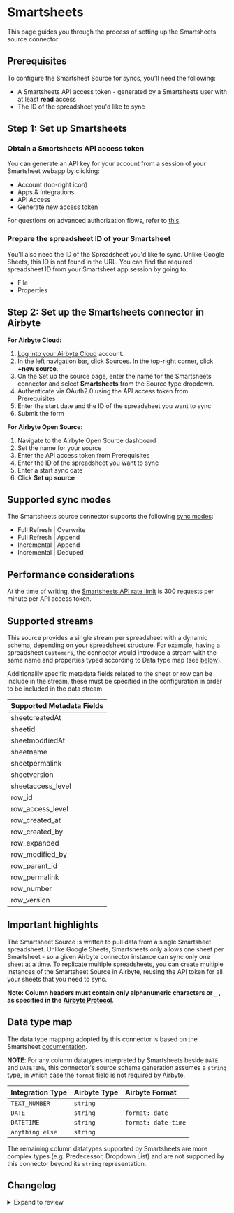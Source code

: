 # Smartsheets

This page guides you through the process of setting up the Smartsheets source connector.

## Prerequisites

To configure the Smartsheet Source for syncs, you'll need the following:

- A Smartsheets API access token - generated by a Smartsheets user with at least **read** access
- The ID of the spreadsheet you'd like to sync

## Step 1: Set up Smartsheets

### Obtain a Smartsheets API access token

You can generate an API key for your account from a session of your Smartsheet webapp by clicking:

- Account (top-right icon)
- Apps & Integrations
- API Access
- Generate new access token

For questions on advanced authorization flows, refer to [this](https://www.smartsheet.com/content-center/best-practices/tips-tricks/api-getting-started).

### Prepare the spreadsheet ID of your Smartsheet

You'll also need the ID of the Spreadsheet you'd like to sync. Unlike Google Sheets, this ID is not found in the URL. You can find the required spreadsheet ID from your Smartsheet app session by going to:

- File
- Properties

## Step 2: Set up the Smartsheets connector in Airbyte

**For Airbyte Cloud:**

1. [Log into your Airbyte Cloud](https://cloud.airbyte.com/workspaces) account.
2. In the left navigation bar, click Sources. In the top-right corner, click **+new source**.
3. On the Set up the source page, enter the name for the Smartsheets connector and select **Smartsheets** from the Source type dropdown.
4. Authenticate via OAuth2.0 using the API access token from Prerequisites
5. Enter the start date and the ID of the spreadsheet you want to sync
6. Submit the form

**For Airbyte Open Source:**

1. Navigate to the Airbyte Open Source dashboard
2. Set the name for your source
3. Enter the API access token from Prerequisites
4. Enter the ID of the spreadsheet you want to sync
5. Enter a start sync date
6. Click **Set up source**

## Supported sync modes

The Smartsheets source connector supports the following [sync modes](https://docs.airbyte.com/cloud/core-concepts#connection-sync-modes):

- Full Refresh | Overwrite
- Full Refresh | Append
- Incremental | Append
- Incremental | Deduped

## Performance considerations

At the time of writing, the [Smartsheets API rate limit](https://developers.smartsheet.com/blog/smartsheet-api-best-practices#be-practical-adhere-to-rate-limiting-guidelines) is 300 requests per minute per API access token.

## Supported streams

This source provides a single stream per spreadsheet with a dynamic schema, depending on your spreadsheet structure.
For example, having a spreadsheet `Customers`, the connector would introduce a stream with the same name and properties typed according to Data type map (see [below](https://docs.airbyte.com/integrations/sources/smartsheets/#data-type-map)).

Additionallly specific metadata fields related to the sheet or row can be include in the stream, these must be specified in the configuration in order to be included in the data stream

| Supported Metadata Fields |
| ------------------------- |
| sheetcreatedAt            |
| sheetid                   |
| sheetmodifiedAt           |
| sheetname                 |
| sheetpermalink            |
| sheetversion              |
| sheetaccess_level         |
| row_id                    |
| row_access_level          |
| row_created_at            |
| row_created_by            |
| row_expanded              |
| row_modified_by           |
| row_parent_id             |
| row_permalink             |
| row_number                |
| row_version               |

## Important highlights

The Smartsheet Source is written to pull data from a single Smartsheet spreadsheet. Unlike Google Sheets, Smartsheets only allows one sheet per Smartsheet - so a given Airbyte connector instance can sync only one sheet at a time. To replicate multiple spreadsheets, you can create multiple instances of the Smartsheet Source in Airbyte, reusing the API token for all your sheets that you need to sync.

**Note: Column headers must contain only alphanumeric characters or `_` , as specified in the** [**Airbyte Protocol**](../../platform/understanding-airbyte/airbyte-protocol).

## Data type map

The data type mapping adopted by this connector is based on the Smartsheet [documentation](https://smartsheet-platform.github.io/api-docs/index.html?python#column-types).

**NOTE**: For any column datatypes interpreted by Smartsheets beside `DATE` and `DATETIME`, this connector's source schema generation assumes a `string` type, in which case the `format` field is not required by Airbyte.

| Integration Type | Airbyte Type | Airbyte Format      |
| :--------------- | :----------- | :------------------ |
| `TEXT_NUMBER`    | `string`     |                     |
| `DATE`           | `string`     | `format: date`      |
| `DATETIME`       | `string`     | `format: date-time` |
| `anything else`  | `string`     |                     |

The remaining column datatypes supported by Smartsheets are more complex types (e.g. Predecessor, Dropdown List) and are not supported by this connector beyond its `string` representation.

## Changelog

<details>
  <summary>Expand to review</summary>

| Version | Date       | Pull Request                                             | Subject                                                   |
| :------ | :--------- | :------------------------------------------------------- | :-------------------------------------------------------- |
| 1.1.45 | 2025-05-11 | [60205](https://github.com/airbytehq/airbyte/pull/60205) | Update dependencies |
| 1.1.44 | 2025-05-04 | [59584](https://github.com/airbytehq/airbyte/pull/59584) | Update dependencies |
| 1.1.43 | 2025-04-27 | [59014](https://github.com/airbytehq/airbyte/pull/59014) | Update dependencies |
| 1.1.42 | 2025-04-19 | [58374](https://github.com/airbytehq/airbyte/pull/58374) | Update dependencies |
| 1.1.41 | 2025-04-12 | [57999](https://github.com/airbytehq/airbyte/pull/57999) | Update dependencies |
| 1.1.40 | 2025-04-05 | [57490](https://github.com/airbytehq/airbyte/pull/57490) | Update dependencies |
| 1.1.39 | 2025-03-29 | [56830](https://github.com/airbytehq/airbyte/pull/56830) | Update dependencies |
| 1.1.38 | 2025-03-22 | [55651](https://github.com/airbytehq/airbyte/pull/55651) | Update dependencies |
| 1.1.37 | 2025-03-01 | [55076](https://github.com/airbytehq/airbyte/pull/55076) | Update dependencies |
| 1.1.36 | 2025-02-22 | [54529](https://github.com/airbytehq/airbyte/pull/54529) | Update dependencies |
| 1.1.35 | 2025-02-15 | [54107](https://github.com/airbytehq/airbyte/pull/54107) | Update dependencies |
| 1.1.34 | 2024-11-14 | [46379](https://github.com/airbytehq/airbyte/pull/46379) | Add support for Smartsheet Reports (full refresh only) |
| 1.1.33 | 2025-02-01 | [53108](https://github.com/airbytehq/airbyte/pull/53108) | Update dependencies |
| 1.1.32 | 2025-01-25 | [52426](https://github.com/airbytehq/airbyte/pull/52426) | Update dependencies |
| 1.1.31 | 2025-01-18 | [52017](https://github.com/airbytehq/airbyte/pull/52017) | Update dependencies |
| 1.1.30 | 2025-01-11 | [51402](https://github.com/airbytehq/airbyte/pull/51402) | Update dependencies |
| 1.1.29 | 2024-12-28 | [50747](https://github.com/airbytehq/airbyte/pull/50747) | Update dependencies |
| 1.1.28 | 2024-12-21 | [50382](https://github.com/airbytehq/airbyte/pull/50382) | Update dependencies |
| 1.1.27 | 2024-12-14 | [49441](https://github.com/airbytehq/airbyte/pull/49441) | Update dependencies |
| 1.1.26 | 2024-11-25 | [48646](https://github.com/airbytehq/airbyte/pull/48646) | Starting with this version, the Docker image is now rootless. Please note that this and future versions will not be compatible with Airbyte versions earlier than 0.64 |
| 1.1.25 | 2024-11-04 | [48185](https://github.com/airbytehq/airbyte/pull/48185) | Update dependencies |
| 1.1.24 | 2024-10-28 | [47024](https://github.com/airbytehq/airbyte/pull/47024) | Update dependencies |
| 1.1.23 | 2024-10-12 | [46783](https://github.com/airbytehq/airbyte/pull/46783) | Update dependencies |
| 1.1.22 | 2024-10-05 | [46427](https://github.com/airbytehq/airbyte/pull/46427) | Update dependencies |
| 1.1.21 | 2024-09-28 | [46154](https://github.com/airbytehq/airbyte/pull/46154) | Update dependencies |
| 1.1.20 | 2024-09-21 | [45722](https://github.com/airbytehq/airbyte/pull/45722) | Update dependencies |
| 1.1.19 | 2024-09-14 | [45575](https://github.com/airbytehq/airbyte/pull/45575) | Update dependencies |
| 1.1.18 | 2024-09-07 | [45214](https://github.com/airbytehq/airbyte/pull/45214) | Update dependencies |
| 1.1.17 | 2024-08-31 | [45012](https://github.com/airbytehq/airbyte/pull/45012) | Update dependencies |
| 1.1.16 | 2024-08-24 | [44738](https://github.com/airbytehq/airbyte/pull/44738) | Update dependencies |
| 1.1.15 | 2024-08-17 | [44244](https://github.com/airbytehq/airbyte/pull/44244) | Update dependencies |
| 1.1.14 | 2024-08-10 | [43686](https://github.com/airbytehq/airbyte/pull/43686) | Update dependencies |
| 1.1.13 | 2024-08-03 | [43108](https://github.com/airbytehq/airbyte/pull/43108) | Update dependencies |
| 1.1.12 | 2024-07-27 | [42632](https://github.com/airbytehq/airbyte/pull/42632) | Update dependencies |
| 1.1.11 | 2024-07-20 | [42359](https://github.com/airbytehq/airbyte/pull/42359) | Update dependencies |
| 1.1.10 | 2024-07-13 | [41825](https://github.com/airbytehq/airbyte/pull/41825) | Update dependencies |
| 1.1.9 | 2024-07-10 | [41410](https://github.com/airbytehq/airbyte/pull/41410) | Update dependencies |
| 1.1.8 | 2024-07-09 | [41092](https://github.com/airbytehq/airbyte/pull/41092) | Update dependencies |
| 1.1.7 | 2024-07-06 | [40844](https://github.com/airbytehq/airbyte/pull/40844) | Update dependencies |
| 1.1.6 | 2024-06-25 | [40285](https://github.com/airbytehq/airbyte/pull/40285) | Update dependencies |
| 1.1.5 | 2024-06-22 | [40003](https://github.com/airbytehq/airbyte/pull/40003) | Update dependencies |
| 1.1.4 | 2024-06-06 | [39166](https://github.com/airbytehq/airbyte/pull/39166) | [autopull] Upgrade base image to v1.2.2 |
| 1.1.3 | 2024-05-21 | [38505](https://github.com/airbytehq/airbyte/pull/38505) | [autopull] base image + poetry + up_to_date |
| 1.1.2 | 2024-01-08 | [1234](https://github.com/airbytehq/airbyte/pull/1234) | prepare for airbyte-lib |
| 1.1.1 | 2023-06-06 | [27096](https://github.com/airbytehq/airbyte/pull/27096) | Fix error when optional metadata fields are not set |
| 1.1.0 | 2023-06-02 | [22382](https://github.com/airbytehq/airbyte/pull/22382) | Add support for ingesting metadata fields |
| 1.0.2 | 2023-05-12 | [26024](https://github.com/airbytehq/airbyte/pull/26024) | Fix dependencies conflict |
| 1.0.1 | 2023-04-27 | [25562](https://github.com/airbytehq/airbyte/pull/25562) | Update testing dependencies |
| 1.0.0 | 2023-02-19 | [23237](https://github.com/airbytehq/airbyte/pull/23237) | Fix OAuth2.0 token refresh |
| 0.1.14 | 2023-02-07 | [22419](https://github.com/airbytehq/airbyte/pull/22419) | OAuth2.0 support - enabled; add allowed hosts |
| 0.1.13 | 2022-12-02 | [20017](https://github.com/airbytehq/airbyte/pull/20017) | OAuth2.0 support - disabled |
| 0.1.12 | 2022-04-30 | [12500](https://github.com/airbytehq/airbyte/pull/12500) | Improve input configuration copy |
| 0.1.11 | 2022-04-27 | [12203](https://github.com/airbytehq/airbyte/pull/12203) | Doc improvements |
| 0.1.10 | 2022-04-15 | [12077](https://github.com/airbytehq/airbyte/pull/12077) | Implement incremental read and improve code test coverage |
| 0.1.9 | 2022-04-12 | [11911](https://github.com/airbytehq/airbyte/pull/11911) | Bugfix: scrambled columns |
| 0.1.8 | 2022-02-04 | [9792](https://github.com/airbytehq/airbyte/pull/9792) | Added oauth support |

</details>
